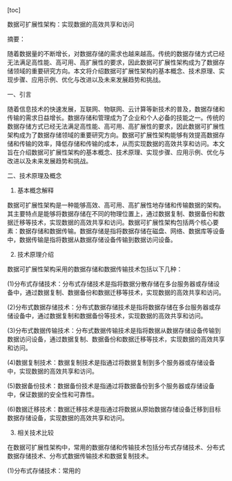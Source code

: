 
[toc]                    
                
                
数据可扩展性架构：实现数据的高效共享和访问

摘要：

随着数据量的不断增长，对数据存储的需求也越来越高。传统的数据存储方式已经无法满足高性能、高可用、高扩展性的要求，因此数据可扩展性架构成为了数据存储领域的重要研究方向。本文将介绍数据可扩展性架构的基本概念、技术原理、实现步骤、应用示例、优化与改进以及未来发展趋势和挑战。

一、引言

随着信息技术的快速发展，互联网、物联网、云计算等新技术的普及，数据存储和传输的需求日益增长。数据存储和管理成为了企业和个人必备的技能之一。传统的数据存储方式已经无法满足高性能、高可用、高扩展性的要求，因此数据可扩展性架构成为了数据存储领域的重要研究方向。数据可扩展性架构能够有效提高数据存储和传输的效率，降低存储和传输的成本，从而实现数据的高效共享和访问。本文旨在介绍数据可扩展性架构的基本概念、技术原理、实现步骤、应用示例、优化与改进以及未来发展趋势和挑战。

二、技术原理及概念

1. 基本概念解释

数据可扩展性架构是一种能够高效、高可用、高扩展性地存储和传输数据的架构。其主要特点是能够将数据存储在不同的物理位置上，通过数据复制、数据备份和数据迁移等技术，实现数据的高效共享和访问。数据可扩展性架构包括两个核心要素：数据存储和数据传输。数据存储是指将数据存储在磁盘、网络、数据库等设备中，数据传输是指将数据从数据存储设备传输到数据访问设备。

2. 技术原理介绍

数据可扩展性架构采用的数据存储和数据传输技术包括以下几种：

(1)分布式存储技术：分布式存储技术是指将数据分散存储在多台服务器或存储设备中，通过数据复制、数据备份和数据迁移等技术，实现数据的高效共享和访问。

(2)分布式数据存储技术：分布式数据存储技术是指将数据存储在多台服务器或存储设备中，通过数据复制和数据备份等技术，实现数据的高效共享和访问。

(3)分布式数据传输技术：分布式数据传输技术是指将数据从数据存储设备传输到数据访问设备，通过数据复制、数据备份和数据迁移等技术，实现数据的高效共享和访问。

(4)数据复制技术：数据复制技术是指通过将数据复制到多个服务器或存储设备中，实现数据的高效共享和访问。

(5)数据备份技术：数据备份技术是指通过将数据备份到多个服务器或存储设备中，保证数据的安全性和可靠性。

(6)数据迁移技术：数据迁移技术是指通过将数据从原始数据存储设备迁移到目标数据存储设备，实现数据的高效共享和访问。

3. 相关技术比较

在数据可扩展性架构中，常用的数据存储和传输技术包括分布式存储技术、分布式数据存储技术、分布式数据传输技术和数据复制技术。

(1)分布式存储技术：常用的

